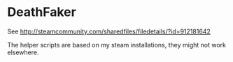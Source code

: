 # DeathFaker
See http://steamcommunity.com/sharedfiles/filedetails/?id=912181642

The helper scripts are based on my steam installations, they might not work elsewhere.

